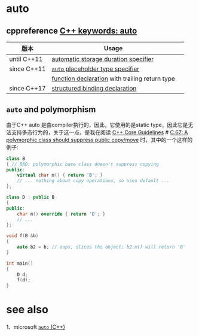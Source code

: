 # auto



## cppreference [C++ keywords: auto](https://en.cppreference.com/w/cpp/keyword/auto)

| 版本        | Usage                                                        |      |
| ----------- | ------------------------------------------------------------ | ---- |
| until C++11 | [automatic storage duration specifier](https://en.cppreference.com/w/cpp/language/storage_duration) |      |
| since C++11 | [`auto` placeholder type specifier](https://en.cppreference.com/w/cpp/language/auto) |      |
|             | [function declaration](https://en.cppreference.com/w/cpp/language/function) with trailing return type |      |
| since C++17 | [structured binding declaration](https://en.cppreference.com/w/cpp/language/structured_binding) |      |



## `auto` and polymorphism

由于C++ auto 是由compiler执行的，因此，它使用的是static type，因此它是无法支持多态行为的，关于这一点，是我在阅读 [C++ Core Guidelines](https://github.com/isocpp/CppCoreGuidelines/blob/master/CppCoreGuidelines.md) # [C.67: A polymorphic class should suppress public copy/move](https://github.com/isocpp/CppCoreGuidelines/blob/master/CppCoreGuidelines.md) 时，其中的一个这样的例子:


```C++
class B
{ // BAD: polymorphic base class doesn't suppress copying
public:
    virtual char m() { return 'B'; }
    // ... nothing about copy operations, so uses default ...
};

class D : public B
{
public:
    char m() override { return 'D'; }
    // ...
};

void f(B &b)
{
    auto b2 = b; // oops, slices the object; b2.m() will return 'B'
}

int main()
{
    D d;
    f(d);
}

```



# see also

1、microsoft [`auto` (C++)](https://docs.microsoft.com/en-us/cpp/cpp/auto-cpp?view=msvc-160)

